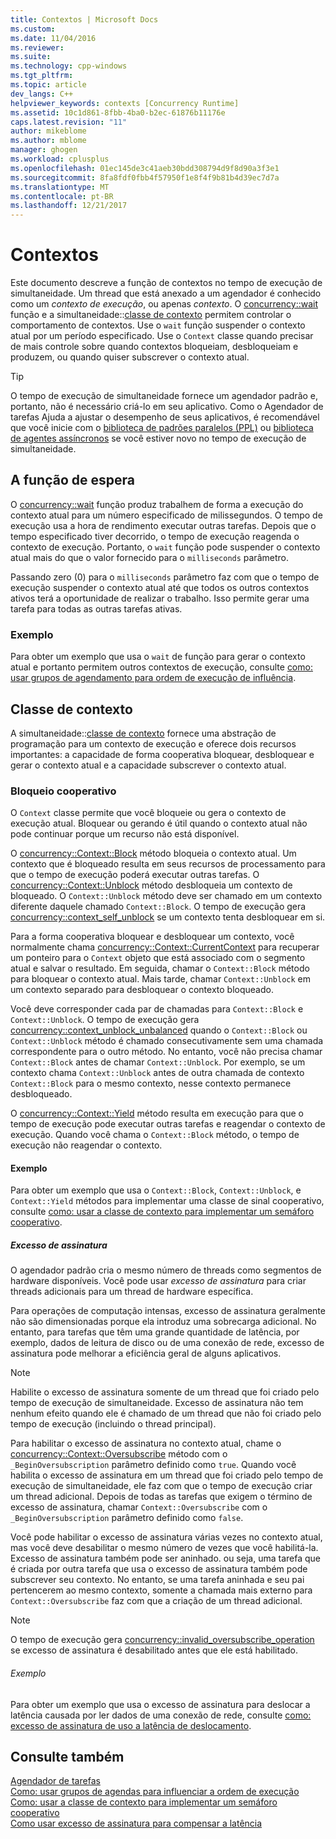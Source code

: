 ```yaml
---
title: Contextos | Microsoft Docs
ms.custom: 
ms.date: 11/04/2016
ms.reviewer: 
ms.suite: 
ms.technology: cpp-windows
ms.tgt_pltfrm: 
ms.topic: article
dev_langs: C++
helpviewer_keywords: contexts [Concurrency Runtime]
ms.assetid: 10c1d861-8fbb-4ba0-b2ec-61876b11176e
caps.latest.revision: "11"
author: mikeblome
ms.author: mblome
manager: ghogen
ms.workload: cplusplus
ms.openlocfilehash: 01ec145de3c41aeb30bdd308794d9f8d90a3f3e1
ms.sourcegitcommit: 8fa8fdf0fbb4f57950f1e8f4f9b81b4d39ec7d7a
ms.translationtype: MT
ms.contentlocale: pt-BR
ms.lasthandoff: 12/21/2017
---
```

# <a name="contexts"></a>Contextos

Este documento descreve a função de contextos no tempo de execução de simultaneidade. Um thread que está anexado a um agendador é conhecido como um *contexto de execução*, ou apenas *contexto*. O [concurrency::wait](reference/concurrency-namespace-functions.md#wait) função e a simultaneidade::[classe de contexto](../../parallel/concrt/reference/context-class.md) permitem controlar o comportamento de contextos. Use o `wait` função suspender o contexto atual por um período especificado. Use o `Context` classe quando precisar de mais controle sobre quando contextos bloqueiam, desbloqueiam e produzem, ou quando quiser subscrever o contexto atual.  
  
> [!TIP]
>  O tempo de execução de simultaneidade fornece um agendador padrão e, portanto, não é necessário criá-lo em seu aplicativo. Como o Agendador de tarefas Ajuda a ajustar o desempenho de seus aplicativos, é recomendável que você inicie com o [biblioteca de padrões paralelos (PPL)](../../parallel/concrt/parallel-patterns-library-ppl.md) ou [biblioteca de agentes assíncronos](../../parallel/concrt/asynchronous-agents-library.md) se você estiver novo no tempo de execução de simultaneidade.  
  
## <a name="the-wait-function"></a>A função de espera  

 O [concurrency::wait](reference/concurrency-namespace-functions.md#wait) função produz trabalhem de forma a execução do contexto atual para um número especificado de milissegundos. O tempo de execução usa a hora de rendimento executar outras tarefas. Depois que o tempo especificado tiver decorrido, o tempo de execução reagenda o contexto de execução. Portanto, o `wait` função pode suspender o contexto atual mais do que o valor fornecido para o `milliseconds` parâmetro.  
  
 Passando zero (0) para o `milliseconds` parâmetro faz com que o tempo de execução suspender o contexto atual até que todos os outros contextos ativos terá a oportunidade de realizar o trabalho. Isso permite gerar uma tarefa para todas as outras tarefas ativas.  
  
### <a name="example"></a>Exemplo  
 Para obter um exemplo que usa o `wait` de função para gerar o contexto atual e portanto permitem outros contextos de execução, consulte [como: usar grupos de agendamento para ordem de execução de influência](../../parallel/concrt/how-to-use-schedule-groups-to-influence-order-of-execution.md).  
  
## <a name="the-context-class"></a>Classe de contexto  
 A simultaneidade::[classe de contexto](../../parallel/concrt/reference/context-class.md) fornece uma abstração de programação para um contexto de execução e oferece dois recursos importantes: a capacidade de forma cooperativa bloquear, desbloquear e gerar o contexto atual e a capacidade subscrever o contexto atual.  
  
### <a name="cooperative-blocking"></a>Bloqueio cooperativo  
 O `Context` classe permite que você bloqueie ou gera o contexto de execução atual. Bloquear ou gerando é útil quando o contexto atual não pode continuar porque um recurso não está disponível.  
  

 O [concurrency::Context::Block](reference/context-class.md#block) método bloqueia o contexto atual. Um contexto que é bloqueado resulta em seus recursos de processamento para que o tempo de execução poderá executar outras tarefas. O [concurrency::Context::Unblock](reference/context-class.md#unblock) método desbloqueia um contexto de bloqueado. O `Context::Unblock` método deve ser chamado em um contexto diferente daquele chamado `Context::Block`. O tempo de execução gera [concurrency::context_self_unblock](../../parallel/concrt/reference/context-self-unblock-class.md) se um contexto tenta desbloquear em si.  
  
 Para a forma cooperativa bloquear e desbloquear um contexto, você normalmente chama [concurrency::Context::CurrentContext](reference/context-class.md#currentcontext) para recuperar um ponteiro para o `Context` objeto que está associado com o segmento atual e salvar o resultado. Em seguida, chamar o `Context::Block` método para bloquear o contexto atual. Mais tarde, chamar `Context::Unblock` em um contexto separado para desbloquear o contexto bloqueado.  
  
 Você deve corresponder cada par de chamadas para `Context::Block` e `Context::Unblock`. O tempo de execução gera [concurrency::context_unblock_unbalanced](../../parallel/concrt/reference/context-unblock-unbalanced-class.md) quando o `Context::Block` ou `Context::Unblock` método é chamado consecutivamente sem uma chamada correspondente para o outro método. No entanto, você não precisa chamar `Context::Block` antes de chamar `Context::Unblock`. Por exemplo, se um contexto chama `Context::Unblock` antes de outra chamada de contexto `Context::Block` para o mesmo contexto, nesse contexto permanece desbloqueado.  
  
 O [concurrency::Context::Yield](reference/context-class.md#yield) método resulta em execução para que o tempo de execução pode executar outras tarefas e reagendar o contexto de execução. Quando você chama o `Context::Block` método, o tempo de execução não reagendar o contexto.  

  
#### <a name="example"></a>Exemplo  
 Para obter um exemplo que usa o `Context::Block`, `Context::Unblock`, e `Context::Yield` métodos para implementar uma classe de sinal cooperativo, consulte [como: usar a classe de contexto para implementar um semáforo cooperativo](../../parallel/concrt/how-to-use-the-context-class-to-implement-a-cooperative-semaphore.md).  
  
##### <a name="oversubscription"></a>Excesso de assinatura  
 O agendador padrão cria o mesmo número de threads como segmentos de hardware disponíveis. Você pode usar *excesso de assinatura* para criar threads adicionais para um thread de hardware específica.  
  
 Para operações de computação intensas, excesso de assinatura geralmente não são dimensionadas porque ela introduz uma sobrecarga adicional. No entanto, para tarefas que têm uma grande quantidade de latência, por exemplo, dados de leitura de disco ou de uma conexão de rede, excesso de assinatura pode melhorar a eficiência geral de alguns aplicativos.  
  
> [!NOTE]
>  Habilite o excesso de assinatura somente de um thread que foi criado pelo tempo de execução de simultaneidade. Excesso de assinatura não tem nenhum efeito quando ele é chamado de um thread que não foi criado pelo tempo de execução (incluindo o thread principal).  
  
 Para habilitar o excesso de assinatura no contexto atual, chame o [concurrency::Context::Oversubscribe](reference/context-class.md#oversubscribe) método com o `_BeginOversubscription` parâmetro definido como `true`. Quando você habilita o excesso de assinatura em um thread que foi criado pelo tempo de execução de simultaneidade, ele faz com que o tempo de execução criar um thread adicional. Depois de todas as tarefas que exigem o término de excesso de assinatura, chamar `Context::Oversubscribe` com o `_BeginOversubscription` parâmetro definido como `false`.  

  
 Você pode habilitar o excesso de assinatura várias vezes no contexto atual, mas você deve desabilitar o mesmo número de vezes que você habilitá-la. Excesso de assinatura também pode ser aninhado. ou seja, uma tarefa que é criada por outra tarefa que usa o excesso de assinatura também pode subscrever seu contexto. No entanto, se uma tarefa aninhada e seu pai pertencerem ao mesmo contexto, somente a chamada mais externo para `Context::Oversubscribe` faz com que a criação de um thread adicional.  
  
> [!NOTE]
>  O tempo de execução gera [concurrency::invalid_oversubscribe_operation](../../parallel/concrt/reference/invalid-oversubscribe-operation-class.md) se excesso de assinatura é desabilitado antes que ele está habilitado.  
  
###### <a name="example"></a>Exemplo  
 Para obter um exemplo que usa o excesso de assinatura para deslocar a latência causada por ler dados de uma conexão de rede, consulte [como: excesso de assinatura de uso a latência de deslocamento](../../parallel/concrt/how-to-use-oversubscription-to-offset-latency.md).  
  
## <a name="see-also"></a>Consulte também  
 [Agendador de tarefas](../../parallel/concrt/task-scheduler-concurrency-runtime.md)   
 [Como: usar grupos de agendas para influenciar a ordem de execução](../../parallel/concrt/how-to-use-schedule-groups-to-influence-order-of-execution.md)   
 [Como: usar a classe de contexto para implementar um semáforo cooperativo](../../parallel/concrt/how-to-use-the-context-class-to-implement-a-cooperative-semaphore.md)   
 [Como usar excesso de assinatura para compensar a latência](../../parallel/concrt/how-to-use-oversubscription-to-offset-latency.md)

